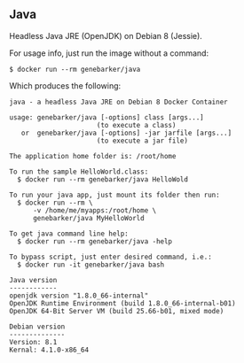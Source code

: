 Java
----
Headless Java JRE (OpenJDK) on Debian 8 (Jessie).

For usage info, just run the image without a command:

```text
$ docker run --rm genebarker/java
```

Which produces the following:

```text
java - a headless Java JRE on Debian 8 Docker Container

usage: genebarker/java [-options] class [args...]
                      (to execute a class)
   or  genebarker/java [-options] -jar jarfile [args...]
                      (to execute a jar file)

The application home folder is: /root/home

To run the sample HelloWorld.class:
  $ docker run --rm genebarker/java HelloWold

To run your java app, just mount its folder then run:
  $ docker run --rm \
      -v /home/me/myapps:/root/home \
      genebarker/java MyHelloWorld

To get java command line help:
  $ docker run --rm genebarker/java -help

To bypass script, just enter desired command, i.e.:
  $ docker run -it genebarker/java bash

Java version
------------
openjdk version "1.8.0_66-internal"
OpenJDK Runtime Environment (build 1.8.0_66-internal-b01)
OpenJDK 64-Bit Server VM (build 25.66-b01, mixed mode)

Debian version
--------------
Version: 8.1
Kernal: 4.1.0-x86_64
```
